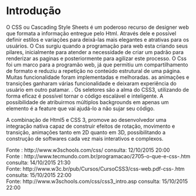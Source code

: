 <h1> Introdução </h1>

<article>
O CSS ou Cascading Style Sheets é um poderoso recurso de designer web que formata a informação entregue pelo Html. Através dele e possível definir estilos e variações para deixá-las mais elegantes e atrativas para os usuários. 
O Css surgiu quando a programação para web esta criando seus pilares, inicialmente para atender a necessidade de criar um padrão para renderizar as paginas e posteriormente para agilizar este processo. O Css foi um marco para a programão web, já que permitiu um compartilhamento de formato e reduziu a repetição no conteúdo estrutural de uma página. Muitas funcionalidade foram implementadas e melhoradas. as animações e transições ganharam várias funcionalidade e deixaram experiência do usuário em outro patamar. . Os seletores são a alma do CSS3, utilizando de forma eficaz é possível tornar o código escalável e inteligente. A possibilidade de atribuirmos múltiplos backgrounds em apenas um elemento é a feature que vai ajudá-lo a não sujar seu código.

A combinação de Html5 e CSS 3, promove ao desenvolvedor uma integração nativa capaz de construir efeitos de rotação, movimento e transição, animações tanto em 2D quanto em 3D, possibilitando a construção de softwares cada vez mais interativos e complexos.
</article>
<footer>
Fonte : http://www.w3schools.com/css/ consulta: <dateTime> 12/10/2015 20:00 </dateTime> <br/>
Fonte : http://www.tecmundo.com.br/programacao/2705-o-que-e-css-.htm consulta:<dateTime> 14/10/2015 21:30 </dateTime> <br/> 
Fonte: http://www.w3c.br/pub/Cursos/CursoCSS3/css-web.pdf-css-.htm consulta: <dateTime> 15/10/2015 22:00 </dateTime><br/>
Fonte: http://www.w3schools.com/css/css3_intro.asp consulta: <dateTime> 15/10/2015 22:00 </dateTime><br/>
</footer>

  <style>
        @-webkit-keyframes rodaroda {
            0% {
                -webkit-transform: rotate(0deg);
            }
            50% {
                background: red;
                -webkit-transform: rotate(180deg);
            }
            100% {
                background: blue;
                -webkit-transform: rotate(360deg);
            }
        }
        
        @-webkit-keyframes vaivolta {
            0% {
                top: 0;
            }
            50% {
                top: 20px;
            }
            100% {
                top: 40px;
                border-radius: 40px;
            }
        }
        
        @-webkit-keyframes pendura {
            from {
                -webkit-transform: rotate(0deg);
            }
            to {
                -webkit-transform: rotate(95deg);
            }
        }
        
        @-moz-keyframes rodaroda {
            0% {
                -moz-transform: rotate(0deg);
            }
            50% {
                background: red;
                -moz-transform: rotate(180deg);
            }
            100% {
                -moz-transform: rotate(360deg);
            }
        }
        
        @-moz-keyframes vaivolta {
            0% {
                top: 0;
            }
            50% {
                top: 20px;
            }
            100% {
                top: 40px;
                border-radius: 40px;
            }
        }
        
        @-moz-keyframes pendura {
            from {
                -moz-transform: rotate(0deg);
            }
            to {
                -moz-transform: rotate(95deg);
            }
        }
        
        .giragira {
            width: 50px;
            height: 50px;
            margin: 15px 0 0 15px;
            background: black;
            -webkit-animation: rodaroda 1s linear alternate 3;
            -moz-animation: rodaroda 0.5s linear infinite;
            -o-animation: rodaroda 0.5s linear infinite;
            animation: rodaroda 0.5s linear infinite;
        }
        
        .vaivolta {
            width: 50px;
            height: 50px;
            margin: 35px auto 0;
            background: black;
            position: absolute;
            left: 20%;
            -webkit-animation: vaivolta 1s alternate linear infinite;
            -moz-animation: vaivolta 1s alternate linear infinite;
            -o-animation: vaivolta 1s alternate linear infinite;
            animation: vaivolta 1s alternate linear infinite;
        }
        
        .pendura {
            width: 50px;
            height: 50px;
            margin: 35px auto 0;
            background: black;
            -webkit-transform: rotate(0deg);
            -webkit-transform-origin: 0px 0px;
            -moz-transform: rotate(0deg);
            -moz-transform-origin: 10px 10px;
            -o-transform: rotate(0deg);
            -o-transform-origin: 10px 10px;
            -webkit-animation: pendura 1s alternate ease infinite;
            -moz-animation: pendura 1s alternate ease infinite;
            -o-animation: pendura 1s alternate ease infinite;
        }
        
        .pendura:hover {
            -webkit-animation-play-state: paused;
        }
    </style>
